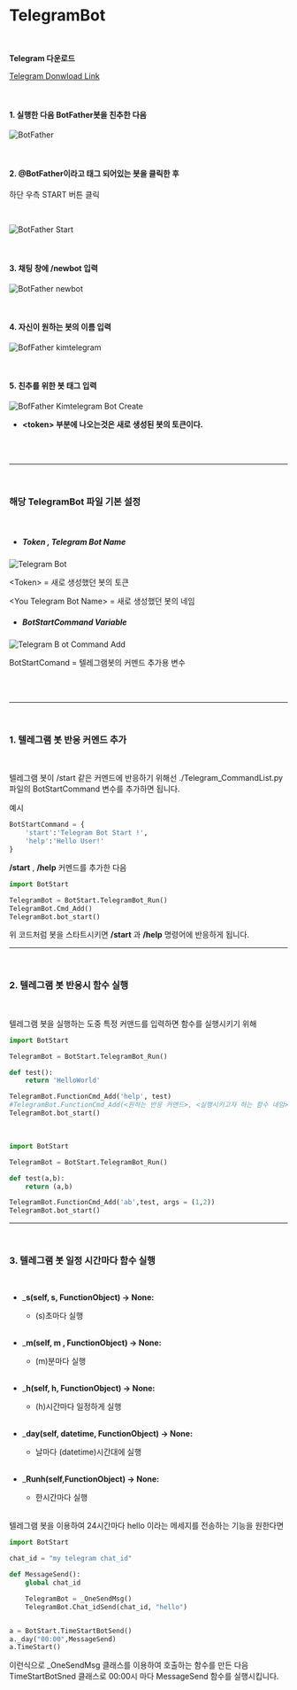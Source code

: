 # TelegramBot

<br>

__Telegram 다운로드__

[Telegram Donwload Link](https://desktop.telegram.org/)

<br>

#### 1. 실행한 다음 BotFather봇을 친추한 다음

![BotFather](./Image/telegram_BotFather.jpg)

<br>

#### 2. @BotFather이라고 태그 되어있는 봇을 클릭한 후
하단 우측 START 버튼 클릭

<br>

![BotFather Start](./Image/BotFaterStart.jpg)

<br>

#### 3. 채팅 창에 /newbot 입력

![BotFather newbot](./Image/BotFater_newbot.jpg)

<br>

#### 4. 자신이 원하는 봇의 이름 입력

![BofFather kimtelegram](./Image/BotFater_kimtelegram.jpg)

<br>

#### 5. 친추를 위한 봇 태그 입력

![BofFather Kimtelegram Bot Create](./Image/BotFater_kimtelegramCreate.jpg)

* __\<token\> 부분에 나오는것은 새로 생성된 봇의 토큰이다.__

<br><br>

* * *

<br>

### 해당 TelegramBot 파일 기본 설정

<br>

+ ##### Token , Telegram Bot Name

![Telegram Bot](./Image/TelegramBotSetting.jpg)

\<Token> =  새로 생성했던 봇의 토큰

\<You Telegram Bot Name> = 새로 생성했던 봇의 네임

+ ##### BotStartCommand Variable

![Telegram B ot Command Add](./Image/TelegramBotCommandDictAdd.jpg)

BotStartComand = 텔레그램봇의 커멘드 추가용 변수

<br><br>

* * *

<br>

### 1. 텔레그램 봇 반응 커멘드 추가

<br>

텔레그램 봇이 /start 같은 커멘드에 반응하기 위해선
./Telegram_CommandList.py 파일의 BotStartCommand 변수를 추가하면 됩니다.

예시
```py
BotStartCommand = {
    'start':'Telegram Bot Start !',
    'help':'Hello User!'
}
```

__/start__ , __/help__ 커멘드를 추가한 다음 

```py
import BotStart

TelegramBot = BotStart.TelegramBot_Run()
TelegramBot.Cmd_Add()
TelegramBot.bot_start()
```

위 코드처럼 봇을 스타트시키면 __/start__ 과 __/help__ 명령어에 반응하게 됩니다.

* * *

<br>

### 2. 텔레그램 봇 반응시 함수 실행

<br>

텔레그램 봇을 실행하는 도중 특정 커맨드를 입력하면 함수를 실행시키기 위해

```py
import BotStart

TelegramBot = BotStart.TelegramBot_Run()

def test():
    return 'HelloWorld'

TelegramBot.FunctionCmd_Add('help', test)
#TelegramBot.FunctionCmd_Add(<원하는 반응 커멘드>, <실행시키고자 하는 함수 네임>)
TelegramBot.bot_start()
```

<br>

```py
import BotStart

TelegramBot = BotStart.TelegramBot_Run()

def test(a,b):
    return (a,b)

TelegramBot.FunctionCmd_Add('ab',test, args = (1,2))
TelegramBot.bot_start()
```

* * *

<br>

### 3. 텔레그램 봇 일정 시간마다 함수 실행

<br>

+ ___s(self, s, FunctionObject) -> None:__

    + (s)초마다 실행

    <br>

+ ___m(self, m , FunctionObject) -> None:__

    + (m)분마다 실행
    
    <br>

+ ___h(self, h, FunctionObject) -> None:__

    + (h)시간마다 일정하게 실행
    
    <br>

+ ___day(self, datetime, FunctionObject) -> None:__

    + 날마다 (datetime)시간대에 실행
    
    <br>

+ ___Runh(self,FunctionObject) -> None:__

    + 한시간마다 실행
    
    <br>

텔레그램 봇을 이용하여 24시간마다 hello 이라는 메세지를 전송하는 기능을 원한다면

```py
import BotStart

chat_id = "my telegram chat_id"

def MessageSend():
    global chat_id

    TelegramBot = _OneSendMsg()
    TelegramBot.Chat_idSend(chat_id, "hello")


a = BotStart.TimeStartBotSend()
a._day("00:00",MessageSend)
a.TimeStart()
```

이런식으로 _OneSendMsg 클래스를 이용하여 호출하는 함수를 만든 다음
TimeStartBotSned 클래스로 00:00시 마다 MessageSend 함수를 실행시킵니다.